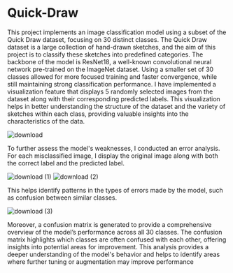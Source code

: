 # Quick-Draw
This project implements an image classification model using a subset of the Quick Draw dataset, focusing on 30 distinct classes. The Quick Draw dataset is a large collection of hand-drawn sketches, and the aim of this project is to classify these sketches into predefined categories.
The backbone of the model is ResNet18, a well-known convolutional neural network pre-trained on the ImageNet dataset. Using a smaller set of 30 classes allowed for more focused training and faster convergence, while still maintaining strong classification performance.
I have implemented a visualization feature that displays 5 randomly selected images from the dataset along with their corresponding predicted labels. This visualization helps in better understanding the structure of the dataset and the variety of sketches within each class, providing valuable insights into the characteristics of the data.

![download](https://github.com/user-attachments/assets/428d7ff6-58f2-4d9d-b2c3-4baaad364cef)


To further assess the model's weaknesses, I conducted an error analysis. For each misclassified image, I display the original image along with both the correct label and the predicted label. 

![download (1)](https://github.com/user-attachments/assets/94f82161-2757-475b-a3ac-bacd5b989b06)     ![download (2)](https://github.com/user-attachments/assets/fd724305-b63b-4d8a-afcc-8aa1a75fdb3c)

This helps identify patterns in the types of errors made by the model, such as confusion between similar classes.

![download (3)](https://github.com/user-attachments/assets/b22c1ac4-9eb7-42c5-ad75-be85a6513b5c)

Moreover, a confusion matrix is generated to provide a comprehensive overview of the model’s performance across all 30 classes. The confusion matrix highlights which classes are often confused with each other, offering insights into potential areas for improvement. This analysis provides a deeper understanding of the model's behavior and helps to identify areas where further tuning or augmentation may improve performance

